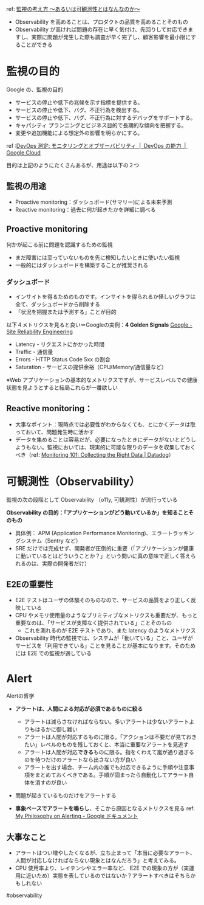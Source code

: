 
ref:  [監視の考え方 〜あるいは可観測性とはなんなのか〜](https://www.estie.jp/blog/entry/2023/02/14/140442)

- Observability を高めることは、プロダクトの品質を高めることそのもの
- Observability が高ければ問題の存在に早く気付け、先回りして対応できますし、実際に問題が発生した際も調査が早く完了し、顧客影響を最小限にすることができる


# 監視の目的

Google の、監視の目的

-   サービスの停止や低下の兆候を示す指標を提供する。
-   サービスの停止や低下、バグ、不正行為を検出する。
-   サービスの停止や低下、バグ、不正行為に対するデバッグをサポートする。
-   キャパシティ プランニングとビジネス目的で長期的な傾向を把握する。
-   変更や追加機能による想定外の影響を明らかにする。

ref :[DevOps 測定: モニタリングとオブザーバビリティ  |  DevOps の能力  |  Google Cloud](https://cloud.google.com/architecture/devops/devops-measurement-monitoring-and-observability?hl=ja#how_to_implement_monitoring_and_observability)

目的は上記のようにたくさんあるが、用途は以下の２つ

## 監視の用途

- Proactive monitoring：ダッシュボード(サマリー)による未来予測
- Reactive monitoring：過去に何が起きたかを詳細に調べる

## Proactive monitoring

何かが起こる前に問題を認識するための監視

- まだ障害には至っていないものを先に検知したいときに使いたい監視
- 一般的にはダッシュボードを構築することが推奨される

### ダッシュボード

- インサイトを得るためのものです。インサイトを得られるか怪しいグラフは全て、ダッシュボードから削除する
- 「状況を把握または予測する」ことが目的

以下４メトリクスを見ると良い＝Googleの実例：**4 Golden Signals** [Google - Site Reliability Engineering](https://sre.google/sre-book/monitoring-distributed-systems/)
-   Latency - リクエストにかかった時間
-   Traffic - 通信量
-   Errors - HTTP Status Code 5xx の割合
-   Saturation - サービスの提供余裕（CPU/Memory/通信量など）

※Web アプリケーションの基本的なメトリクスですが、サービスレベルでの健康状態を見ようとすると結局これらが一番欲しい

## **Reactive monitoring**：

- 大事なポイント：現時点では必要性がわからなくても、とにかくデータは取っておいて、問題発生時に活かす
- データを集めることは容易だが、必要になったときにデータがないとどうしようもない。監視においては、現実的に可能な限りのデータを収集しておくべき（ref: [Monitoring 101: Collecting the Right Data | Datadog](https://www.datadoghq.com/blog/monitoring-101-collecting-data/)）

# 可観測性（Observability）

監視の次の段階として Observability （o11y, 可観測性）が流行っている

**Observability の目的：「アプリケーションがどう動いているか」を知ることそのもの**
- 具体例： APM (Application Performance Monitoring)、エラートラッキングシステム（Sentry など）
- SRE だけでは完成せず、開発者が圧倒的に重要（「アプリケーションが健康に動いているとはどういうことか？」という問いに真の意味で正しく答えられるのは、実際の開発者だけ）

## E2Eの重要性

- E2E テストはユーザの体験そのものなので、サービスの品質をより正しく反映している
- CPU やメモリ使用量のようなプリミティブなメトリクスも重要だが、もっと重要なのは、「サービスが支障なく提供されている」ことそのもの
	- これを測れるのが E2E テストであり、また latency のようなメトリクス
- Observability 時代の監視では、システムが「動いている」こと、ユーザがサービスを「利用できている」ことを見ることが基本になります。そのためには E2E での監視が適している

# Alert

Alertの哲学
-   **アラートは、人間による対応が必須であるものに絞る**
	-   アラートは減らさなければならない。多いアラートは少ないアラートよりもはるかに御し難い
	-   アラートは人間が対応するものに限る。「アクションは不要だが見ておきたい」レベルのものを残しておくと、本当に重要なアラートを見逃す
	-   アラートは人間が対応**できる**ものに限る。指をくわえて嵐が通り過ぎるのを待つだけのアラートなら出さない方が良い
	-   アラートを出す場合、チーム内の誰でも対応できるように手順や注意事項をまとめておくべきである。手順が固まったら自動化してアラート自体を消すのが良い

-   問題が起きているものだけをアラートする
-   **事象ベースでアラートを鳴らし**、そこから原因となるメトリクスを見る
ref: [My Philosophy on Alerting - Google ドキュメント](https://docs.google.com/document/d/199PqyG3UsyXlwieHaqbGiWVa8eMWi8zzAn0YfcApr8Q/edit)

## 大事なこと

- アラートはつい増やしたくなるが、立ち止まって「本当に必要なアラート、人間が対応しなければならない現象とはなんだろう」と考えてみる。
- CPU 使用率より、レイテンシやエラー率など、 E2E での現象の方が（実運用に近いため）実態を表しているのではないか？アラートすべきはそちらかもしれない

#observability